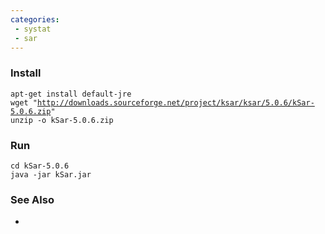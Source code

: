 ```yaml
---
categories:
 - systat
 - sar
---
```

### Install

`apt-get install default-jre`\
`wget "`[`http://downloads.sourceforge.net/project/ksar/ksar/5.0.6/kSar-5.0.6.zip`](http://downloads.sourceforge.net/project/ksar/ksar/5.0.6/kSar-5.0.6.zip)`"`\
`unzip -o kSar-5.0.6.zip`

### Run

`cd kSar-5.0.6`\
`java -jar kSar.jar`

### See Also

-   <dstat>

